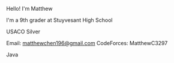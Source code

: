 Hello! I'm Matthew

I'm a 9th grader at Stuyvesant High School


USACO Silver


Email: matthewchen196@gmail.com
CodeForces: MatthewC3297

Java

